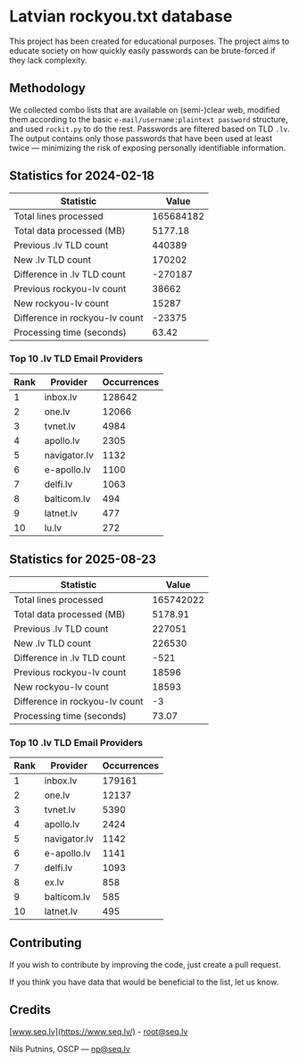 # Latvian rockyou.txt database

This project has been created for educational purposes.
The project aims to educate society on how quickly easily passwords can be brute-forced if they lack complexity.

## Methodology

We collected combo lists that are available on (semi-)clear web, modified them according to the basic `e-mail/username:plaintext password` structure, and used `rockit.py` to do the rest. Passwords are filtered based on TLD `.lv`. The output contains only those passwords that have been used at least twice — minimizing the risk of exposing personally identifiable information.

## Statistics for 2024-02-18

| Statistic | Value |
| --- | --- |
| Total lines processed | 165684182 |
| Total data processed (MB) | 5177.18 |
| Previous .lv TLD count | 440389 |
| New .lv TLD count | 170202 |
| Difference in .lv TLD count | -270187 |
| Previous rockyou-lv count | 38662 |
| New rockyou-lv count | 15287 |
| Difference in rockyou-lv count | -23375 |
| Processing time (seconds) | 63.42 |

### Top 10 .lv TLD Email Providers

| Rank | Provider | Occurrences |
| --- | --- | --- |
| 1 | inbox.lv | 128642 |
| 2 | one.lv | 12066 |
| 3 | tvnet.lv | 4984 |
| 4 | apollo.lv | 2305 |
| 5 | navigator.lv | 1132 |
| 6 | e-apollo.lv | 1100 |
| 7 | delfi.lv | 1063 |
| 8 | balticom.lv | 494 |
| 9 | latnet.lv | 477 |
| 10 | lu.lv | 272 |

## Statistics for 2025-08-23

| Statistic | Value |
| --- | --- |
| Total lines processed | 165742022 |
| Total data processed (MB) | 5178.91 |
| Previous .lv TLD count | 227051 |
| New .lv TLD count | 226530 |
| Difference in .lv TLD count | -521 |
| Previous rockyou-lv count | 18596 |
| New rockyou-lv count | 18593 |
| Difference in rockyou-lv count | -3 |
| Processing time (seconds) | 73.07 |

### Top 10 .lv TLD Email Providers

| Rank | Provider | Occurrences |
| --- | --- | --- |
| 1 | inbox.lv | 179161 |
| 2 | one.lv | 12137 |
| 3 | tvnet.lv | 5390 |
| 4 | apollo.lv | 2424 |
| 5 | navigator.lv | 1142 |
| 6 | e-apollo.lv | 1141 |
| 7 | delfi.lv | 1093 |
| 8 | ex.lv | 858 |
| 9 | balticom.lv | 585 |
| 10 | latnet.lv | 495 |

## Contributing

If you wish to contribute by improving the code, just create a pull request.

If you think you have data that would be beneficial to the list, let us know.

## Credits

[www.seq.lv](https://www.seq.lv/) - [root@seq.lv](mailto:root@seq.lv)

Nils Putnins, OSCP — [np@seq.lv](mailto:np@seq.lv)